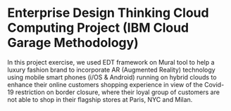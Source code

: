 # Enterprise Design Thinking Cloud Computing Project (IBM Cloud Garage Methodology)
In this project exercise, we used EDT framework on Mural tool to help a luxury fashion brand to incorporate AR (Augmented Reality) technology using mobile smart phones (i/OS & Android) running on hybrid clouds to enhance their online customers shopping experience in view of the Covid-19 restriction on border closure, where their loyal group of customers are not able to shop in their flagship stores at Paris, NYC and Milan.  
